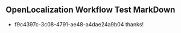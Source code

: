 ## OpenLocalization Workflow Test MarkDown
* f9c4397c-3c08-4791-ae48-a4dae24a9b04 thanks!

<!--HONumber=Jul16_HO3-->


